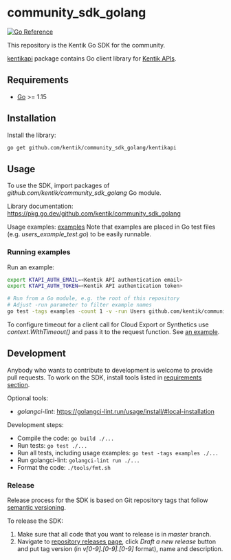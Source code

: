 # community_sdk_golang

[![Go Reference](https://pkg.go.dev/badge/github.com/kentik/community_sdk_golang.svg)](https://pkg.go.dev/github.com/kentik/community_sdk_golang)

This repository is the Kentik Go SDK for the community.

[kentikapi](kentikapi) package contains Go client library for [Kentik APIs](https://kb.kentik.com/v0/Ab09.htm).

## Requirements

- [Go](https://golang.org/doc/install) >= 1.15

## Installation

Install the library:

```bash
go get github.com/kentik/community_sdk_golang/kentikapi
```

## Usage

To use the SDK, import packages of _github.com/kentik/community_sdk_golang_ Go module.

Library documentation: <https://pkg.go.dev/github.com/kentik/community_sdk_golang>

Usage examples: [examples](./examples)
Note that examples are placed in Go test files (e.g. _users_example_test.go_) to be easily runnable.

### Running examples

Run an example:

```bash
export KTAPI_AUTH_EMAIL=<Kentik API authentication email>
export KTAPI_AUTH_TOKEN=<Kentik API authentication token>

# Run from a Go module, e.g. the root of this repository
# Adjust -run parameter to filter example names
go test -tags examples -count 1 -v -run Users github.com/kentik/community_sdk_golang/examples
```

To configure timeout for a client call for Cloud Export or Synthetics use _context.WithTimeout()_ and pass it to the request function. See [an example](examples/cloud_export_example_test.go).

## Development

Anybody who wants to contribute to development is welcome to provide pull requests. To work on the SDK, install tools listed in [requirements section](#requirements).

Optional tools:
- _golangci-lint_: <https://golangci-lint.run/usage/install/#local-installation>

Development steps:
- Compile the code: `go build ./...`
- Run tests: `go test ./...`
- Run all tests, including usage examples: `go test -tags examples ./...`
- Run golangci-lint: `golangci-lint run ./...`
- Format the code: `./tools/fmt.sh`

### Release

Release process for the SDK is based on Git repository tags that follow [semantic versioning](https://semver.org/).

To release the SDK:
1. Make sure that all code that you want to release is in _master_ branch.
1. Navigate to [repository releases page](https://github.com/kentik/community_sdk_golang/releases), click _Draft a new release_ button and put tag version (in _v\[0-9].\[0-9].\[0-9]_ format), name and description.
